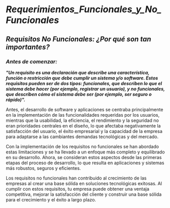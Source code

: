 # **_Requerimientos_Funcionales_y_No_Funcionales_**

## **_Requisitos No Funcionales: ¿Por qué son tan importantes?_**

### **_Antes de comenzar:_**

**_"Un requisito es una declaración que describe una característica, función o restricción que debe cumplir un sistema y/o software. Estos requisitos pueden ser de dos tipos: funcionales, que describen lo que el sistema debe hacer (por ejemplo, registrar un usuario), y no funcionales, que describen cómo el sistema debe ser (por ejemplo, ser seguro o rápido)"._**

Antes, el desarrollo de software y aplicaciones se centraba principalmente en la implementación de las funcionalidades requeridas por los usuarios, mientras que la usabilidad, la eficiencia, el rendimiento y la seguridad no eran prioridades centrales en el diseño, lo que afectaba negativamente la satisfacción del usuario, el éxito empresarial y la capacidad de la empresa para adaptarse a las cambiantes demandas tecnológicas y del mercado.

Con la implementación de los requisitos no funcionales se han abordado estas limitaciones y se ha llevado a un enfoque más completo y equilibrado en su desarrollo. Ahora, se consideran estos aspectos desde las primeras etapas del proceso de desarrollo, lo que resulta en aplicaciones y sistemas más robustos, seguros y eficientes.

Los requisitos no funcionales han contribuido al crecimiento de las empresas al crear una base sólida en soluciones tecnológicas exitosas. Al cumplir con estos requisitos, tu empresa puede obtener una ventaja competitiva, mejorar la satisfacción del cliente y construir una base sólida para el crecimiento y el éxito a largo plazo.
